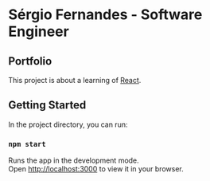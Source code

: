 # Sérgio Fernandes - Software Engineer

## Portfolio

This project is about a learning of [React](https://react.dev/).

## Getting Started

In the project directory, you can run:

### `npm start`

Runs the app in the development mode.\
Open [http://localhost:3000](http://localhost:3000) to view it in your browser.